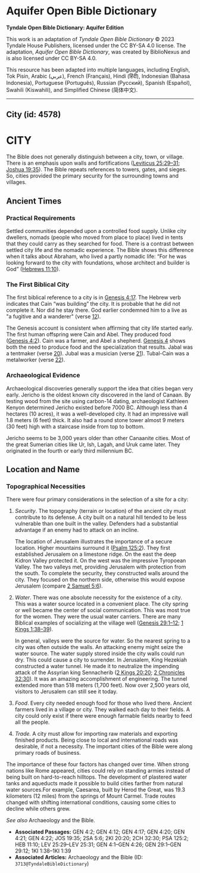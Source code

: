 # Aquifer Open Bible Dictionary

**Tyndale Open Bible Dictionary: Aquifer Edition**

This work is an adaptation of *Tyndale Open Bible Dictionary* © 2023 Tyndale House Publishers, licensed under the CC BY\-SA 4\.0 license. The adaptation, *Aquifer Open Bible Dictionary*, was created by BiblioNexus and is also licensed under CC BY\-SA 4\.0\.

This resource has been adapted into multiple languages, including English, Tok Pisin, Arabic (عربي), French (Français), Hindi (हिंदी), Indonesian (Bahasa Indonesia), Portuguese (Português), Russian (Русский), Spanish (Español), Swahili (Kiswahili), and Simplified Chinese (简体中文).



--------------------------------

## City (id: 4578)

CITY
====

The Bible does not generally distinguish between a city, town, or village. There is an emphasis upon walls and fortifications ([Leviticus 25:29–31](https://ref.ly/Lev25:29-Lev25:31); [Joshua 19:35](https://ref.ly/Josh19:35)). The Bible repeats references to towers, gates, and sieges. So, cities provided the primary security for the surrounding towns and villages.

Ancient Times
-------------

### Practical Requirements

Settled communities depended upon a controlled food supply. Unlike city dwellers, nomads (people who moved from place to place) lived in tents that they could carry as they searched for food. There is a contrast between settled city life and the nomadic experience. The Bible shows this difference when it talks about Abraham, who lived a partly nomadic life: “For he was looking forward to the city with foundations, whose architect and builder is God” ([Hebrews 11:10](https://ref.ly/Heb11:10)).

### The First Biblical City

The first biblical reference to a city is in [Genesis 4:17](https://ref.ly/Gen4:17). The Hebrew verb indicates that Cain “was building” the city. It is probable that he did not complete it. Nor did he stay there. God earlier condemned him to a live as "a fugitive and a wanderer" (verse [12](https://ref.ly/Gen4:12)).

The Genesis account is consistent when affirming that city life started early. The first human offspring were Cain and Abel. They produced food ([Genesis 4:2](https://ref.ly/Gen4:2)). Cain was a farmer, and Abel a shepherd. [Genesis 4](https://ref.ly/Gen4:1-Gen4:26) shows both the need to produce food and the specialization that results. Jabal was a tentmaker (verse [20](https://ref.ly/Gen4:20)). Jubal was a musician (verse [21](https://ref.ly/Gen4:21)). Tubal\-Cain was a metalworker (verse [22](https://ref.ly/Gen4:22)).

### Archaeological Evidence

Archaeological discoveries generally support the idea that cities began very early. Jericho is the oldest known city discovered in the land of Canaan. By testing wood from the site using carbon\-14 dating, archaeologist Kathleen Kenyon determined Jericho existed before 7000 BC. Although less than 4 hectares (10 acres), it was a well\-developed city. It had an impressive wall 1\.8 meters (6 feet) thick. It also had a round stone tower almost 9 meters (30 feet) high with a staircase inside from top to bottom.

Jericho seems to be 3,000 years older than other Canaanite cities. Most of the great Sumerian cities like Ur, Ish, Lagah, and Uruk came later. They originated in the fourth or early third millennium BC.

Location and Name
-----------------

### Topographical Necessities

There were four primary considerations in the selection of a site for a city:

1. *Security*. The topography (terrain or location) of the ancient city must contribute to its defense. A city built on a natural hill tended to be less vulnerable than one built in the valley. Defenders had a substantial advantage if an enemy had to attack on an incline.

    The location of Jerusalem illustrates the importance of a secure location. Higher mountains surround it ([Psalm 125:2](https://ref.ly/Ps125:2)). They first established Jerusalem on a limestone ridge. On the east the deep Kidron Valley protected it. On the west was the impressive Tyropoean Valley. The two valleys met, providing Jerusalem with protection from the south. To complete the security, they constructed walls around the city. They focused on the northern side, otherwise this would expose Jerusalem (compare [2 Samuel 5:6](https://ref.ly/2Sam5:6)).

2. *Water*. There was one absolute necessity for the existence of a city. This was a water source located in a convenient place. The city spring or well became the center of social communication. This was most true for the women. They were the usual water carriers. There are many Biblical examples of socializing at the village well ([Genesis 29:1–12](https://ref.ly/Gen29:1-Gen29:12); [1 Kings 1:38–39](https://ref.ly/1Kgs1:38-1Kgs1:39)).

    In general, valleys were the source for water. So the nearest spring to a city was often outside the walls. An attacking enemy might seize the water source. The water supply stored inside the city walls could run dry. This could cause a city to surrender. In Jerusalem, King Hezekiah constructed a water tunnel. He made it to neutralize the impending attack of the Assyrian king Sennacherib ([2 Kings 20:20](https://ref.ly/2Kgs20:20); [2 Chronicles 32:30](https://ref.ly/2Chr32:30)). It was an amazing accomplishment of engineering. The tunnel extended more than 518 meters (1,700 feet). Now over 2,500 years old, visitors to Jerusalem can still see it today.

3. *Food*. Every city needed enough food for those who lived there. Ancient farmers lived in a village or city. They walked each day to their fields. A city could only exist if there were enough farmable fields nearby to feed all the people.
4. *Trade.* A city must allow for importing raw materials and exporting finished products. Being close to local and international roads was desirable, if not a necessity. The important cities of the Bible were along primary roads of business.

The importance of these four factors has changed over time. When strong nations like Rome appeared, cities could rely on standing armies instead of being built on hard\-to\-reach hilltops. The development of plastered water tanks and aqueducts made it possible to build cities farther from natural water sources.For example, Caesarea, built by Herod the Great, was 19\.3 kilometers (12 miles) from the springs of Mount Carmel. Trade routes changed with shifting international conditions, causing some cities to decline while others grew.

*See also* Archaeology and the Bible.

* **Associated Passages:** GEN 4:2; GEN 4:12; GEN 4:17; GEN 4:20; GEN 4:21; GEN 4:22; JOS 19:35; 2SA 5:6; 2KI 20:20; 2CH 32:30; PSA 125:2; HEB 11:10; LEV 25:29–LEV 25:31; GEN 4:1–GEN 4:26; GEN 29:1–GEN 29:12; 1KI 1:38–1KI 1:39
* **Associated Articles:** Archaeology and the Bible (ID: `3713@TyndaleBibleDictionary`)

